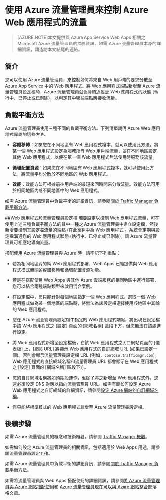 <properties 
	pageTitle="使用 Azure 流量管理員來控制 Azure Web 應用程式的流量" 
	description="本文提供與 Azure Web 應用程式相關之 Azure 流量管理員的摘要資訊。&quot;" 
	services="app-service\web" 
	documentationCenter="" 
	authors="cephalin" 
	writer="cephalin" 
	manager="wpickett" 
	editor="mollybos"/>

<tags 
	ms.service="app-service-web" 
	ms.workload="web" 
	ms.tgt_pltfrm="na" 
	ms.devlang="na" 
	ms.topic="article" 
	ms.date="03/24/2015" 
	ms.author="cephalin"/>

# 使用 Azure 流量管理員來控制 Azure Web 應用程式的流量

> [AZURE.NOTE]本文提供與 Azure App Service Web Apps 相關之 Microsoft Azure 流量管理員的摘要資訊。如需 Azure 流量管理員本身的詳細資訊，請造訪本文結尾的連結。

## 簡介
您可以使用 Azure 流量管理員，來控制如何將來自 Web 用戶端的要求分散至 Azure App Service 中的 Web 應用程式。將 Web 應用程式端點新增至 Azure 流量管理員設定檔時，Azure 流量管理員就會持續追蹤您 Web 應用程式的狀態 (執行中、已停止或已刪除)，以判定其中哪些端點應接收流量。

## 負載平衡方法
Azure 流量管理員使用三種不同的負載平衡方法。下列清單說明 Azure Web 應用程式專屬的這些方法。

* **容錯移轉**：如果您在不同地區有 Web 應用程式複本，就可以使用此方法，將某一個 Web 應用程式設定為服務所有 Web 用戶端流量，並在不同地區設定其他 Web 應用程式，以便在第一個 Web 應用程式無法使用時服務該流量。 
	
* **循環配置資源**：如果您在不同地區有 Web 應用程式複本，就可以使用此方法，將流量平均分散於不同地區的 Web 應用程式。
	
* **效能**：效能方法可根據前往用戶端的最短來回時間來分散流量。效能方法可用於相同地區內或不同地區中的 Web 應用程式。

如需 Azure 流量管理員中負載平衡的詳細資訊，請參閱[關於 Traffic Manager 負載平衡方法](http://msdn.microsoft.com/library/windowsazure/dn339010.aspx)。

##Web 應用程式和流量管理員設定檔 
若要設定以控制 Web 應用程式流量，可在使用上述三種負載平衡方法的其中一種之 Azure 流量管理員中建立設定檔，然後新增要控制其設定檔流量的端點 (在此案例中為 Web 應用程式)。系統會定期與設定檔溝通您的 Web 應用程式狀態 (執行中、已停止或已刪除)，讓 Azure 流量管理員可相應地導向流量。

搭配使用 Azure 流量管理員與 Azure 時，請牢記下列重點：

* 若為相同地區內的純 Web 應用程式部署，Web Apps 已經提供與 Web 應用程式模式無關的容錯移轉和循環配置資源功能。

* 若是在搭配使用 Web Apps 與其他 Azure 雲端服務的相同地區中進行部署，您可以結合兩種端點類型來啟用混合案例。

* 在設定檔中，您只能針對每個地區指定一個 Web 應用程式。選取一個 Web 應用程式做為某一個地區的端點時，將無法為該設定檔選擇使用該地區中其餘的 Web 應用程式。

* 您在 Azure 流量管理員設定檔中指定的 Web 應用程式端點，將出現在設定檔中該 Web 應用程式之 [設定] 頁面的 [網域名稱] 區段下方，但您無法在該處進行設定。

* 將 Web 應用程式新增至設定檔後，在該 Web 應用程式之入口網站頁面的 [儀表板] 上，[網站 URL] 將顯示 Web 應用程式的自訂網域 URL (如果已設定一個)。否則會顯示流量管理員設定檔 URL (例如，`contoso.trafficmgr.com`)。Web 應用程式的直接網域名稱和流量管理員 URL 都會顯示在 Web 應用程式之 [設定] 頁面的 [網域名稱] 區段下方。

* 您的自訂網域名稱將如預期般運作，但除了將之新增至 Web 應用程式外，您還必須設定 DNS 對應以指向流量管理員 URL。如需有關如何設定 Azure Web 應用程式之自訂網域的詳細資訊，請參閱[設定 Azure 網站的自訂網域名稱](web-sites-custom-domain-name.md)。

* 您只能將標準模式的 Web 應用程式新增至 Azure 流量管理員設定檔。

## 後續步驟

如需 Azure 流量管理員的概念和技術概觀，請參閱 [Traffic Manager 概觀](http://msdn.microsoft.com/library/windowsazure/hh744833.aspx)。

如需如何設定 Azure 流量管理員的相關資訊，包括適用於 Web Apps 用途，請參閱[流量管理員設定工作](http://msdn.microsoft.com/library/windowsazure/hh744830.aspx)。

如需 Azure 流量管理員中負載平衡的詳細資訊，請參閱[關於 Traffic Manager 負載平衡方法](http://msdn.microsoft.com/library/windowsazure/dn339010.aspx)。

如需將流量管理員與 Web Apps 搭配使用的詳細資訊，請參閱[將 Azure 流量管理員與 Azure 網站搭配使用](http://blogs.msdn.com/b/waws/archive/2014/03/18/using-windows-azure-traffic-manager-with-waws.aspx)和 [Azure 流量管理員現在可以與 Azure 網站整合](http://azure.microsoft.com/blog/2014/03/27/azure-traffic-manager-can-now-integrate-with-azure-web-sites/)部落格文章。
 

<!---HONumber=62-->